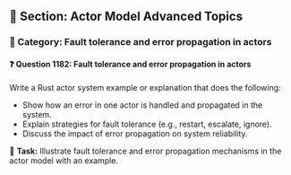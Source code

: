 ## 📘 Section: Actor Model Advanced Topics
### 🔹 Category: Fault tolerance and error propagation in actors
#### ❓ Question 1182: Fault tolerance and error propagation in actors

Write a Rust actor system example or explanation that does the following:

- Show how an error in one actor is handled and propagated in the system.
- Explain strategies for fault tolerance (e.g., restart, escalate, ignore).
- Discuss the impact of error propagation on system reliability.

🔧 **Task:** Illustrate fault tolerance and error propagation mechanisms in the actor model with an example.
